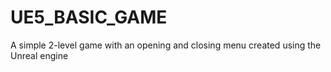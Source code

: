 # UE5_BASIC_GAME
A simple 2-level game with an opening and closing menu created using the Unreal engine
